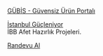 <p>
<a href="http://www.gubis.gov.tr/">GÜBİS - Güvensiz Ürün Portalı</a>
</p>
<p>
<a href="https://istanbulgucleniyor.ibb.istanbul/">İstanbul Güçleniyor</a>
<br>İBB Afet Hazırlık Projeleri.
</p>
<p>
<a href="https://randevu.nvi.gov.tr/#/nvi/anasayfa">Randevu Al</a>
</p>
